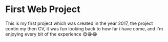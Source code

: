 # First Web Project
<p>
  This is my first project which was created in the year 2017, the project contin my then CV, it was fun looking back to how far i have come, and I'm enjoying every bit of the experience 😋😁😂
</p>